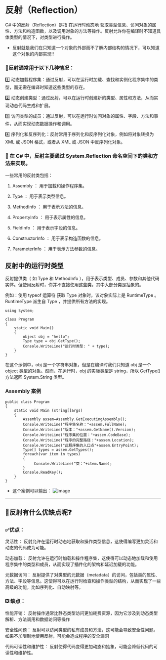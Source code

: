 # 反射（Reflection）
C# 中的反射（Reflection）是指 在运行时动态地 获取类型信息、访问对象的属性、方法和构造函数，以及调用对象的方法等操作。反射允许你在编译时不知道具体类型的情况下，对类型进行操作。
- 反射就是我们在只知道一个对象的外部而不了解内部结构的情况下，可以知道这个对象的内部实现‼️
  
### :large_blue_diamond:反射通常用于以下几种情况：

1️⃣ 动态加载程序集：通过反射，可以在运行时加载、查找和实例化程序集中的类型，而无需在编译时知道这些类型的存在。

2️⃣ 动态创建类型：通过反射，可以在运行时创建新的类型、属性和方法，从而实现动态代码生成和扩展。

3️⃣ 访问类型的成员：通过反射，可以在运行时访问对象的属性、字段、方法和事件，从而实现动态数据操作和调用。

4️⃣ 序列化和反序列化：反射常用于序列化和反序列化对象，例如将对象转换为 XML 或 JSON 格式，或者从 XML 或 JSON 中反序列化对象。

### :large_orange_diamond: 在 C# 中，反射主要通过 System.Reflection 命名空间下的类和方法来实现。        
一些常用的反射类包括：      
1. Assembly ： 用于加载和操作程序集。   

2. Type ： 用于表示类型信息。   

3. MethodInfo ： 用于表示方法的信息。    

4. PropertyInfo ： 用于表示属性的信息。  

5. FieldInfo ： 用于表示字段的信息。  

6. ConstructorInfo ： 用于表示构造函数的信息。  

7. ParameterInfo ： 用于表示方法参数的信息。   

## 反射中的运行时类型
反射提供类（ 如 Type 和 MethodInfo ），用于表示类型、成员、参数和其他代码实体。但使用反射时，你并不直接使用这些类，其中大部分类是抽象的。

例如：使用 typeof 运算符 获取 Type 对象时，该对象实际上是 RuntimeType 。RuntimeType 派生自 Type ，并提供所有方法的实现。
~~~
using System;

class Program
{
    static void Main()
    {
        object obj = "hello";
        Type type = obj.GetType();
        Console.WriteLine("运行时类型: " + type);
    }
}
~~~
在这个示例中，obj 是一个字符串对象，但是在编译时我们只知道 obj 是一个 object 类型的对象。然而，在运行时，obj 的实际类型是 string，所以 GetType() 方法返回 System.String 类型。

### Assembly 案例
~~~
public class Program
{
    static void Main (string[]args)
    {
        Assembly assem=Assembly.GetExecutingAssembly();
        Console.WriteLine("程序集名称："+assem.FullName);
        Console.WriteLine("版本："+assem.GetName().Version);
        Console.WriteLine("程序集的位置："+assem.CodeBase);
        Console.WriteLine("程序的完整路径："+assem.Location);
        Console.WriteLine("此程序集的入口点"+assem.EntryPoint);
        Type[] types = assem.GetTypes();
        foreach(var item in types)
        {
             Console.WriteLine("类："+item.Name);
        }
        Console.ReadKey();
    }
}
~~~
- 这个案例可以输出：
![image](https://github.com/vlvvh/C-sharp-learn/assets/160467935/ba3faab6-d85c-453c-a4dd-54565b588ced)

***
## 🤔反射有什么优缺点呢❓
### ✅优点：
灵活性： 反射允许在运行时动态地获取和操作类型信息，这使得编写更加灵活和动态的代码成为可能。

动态加载： 反射允许在运行时加载和操作程序集，这使得可以动态地加载和使用程序集中的类型和成员，从而实现了插件化的架构和延迟加载的功能。

元数据访问： 反射提供了对类型的元数据（metadata）的访问，包括类的属性、方法、字段等信息。这使得可以在运行时检查和操作类型的结构，从而实现了一些高级的功能，比如序列化、自动映射等。

### :negative_squared_cross_mark: 缺点：
性能开销： 反射操作通常比静态类型访问更加耗费资源，因为它涉及到动态类型解析、方法调用和数据访问等操作

安全性问题： 反射可以访问类型的私有成员和方法，这可能会导致安全性问题。如果不加限制地使用反射，可能会造成程序的安全漏洞

代码可读性和维护性： 反射使得代码变得更加动态和抽象，可能会降低代码的可读性和维护性。
